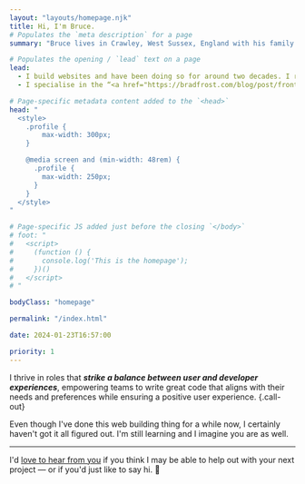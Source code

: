 ```yaml
---
layout: "layouts/homepage.njk"
title: Hi, I'm Bruce.
# Populates the `meta description` for a page
summary: "Bruce lives in Crawley, West Sussex, England with his family. He's a Frontend Web Developer & UI Engineer with nearly two decades of expertise in creating user-friendly websites."

# Populates the opening / `lead` text on a page
lead:
  - I build websites and have been doing so for around two decades. I recently collaborated with <a href="/work#:~:text=Hugo%20%26%20Cat">Hugo & Cat</a> on a web project for ECARX.
  - I specialise in the “<a href="https://bradfrost.com/blog/post/front-of-the-front-end-and-back-of-the-front-end-web-development/"><em>front-of-the-front-end</em></a>”, the somewhat broad and fuzzy intersection between design and back-end engineering.

# Page-specific metadata content added to the `<head>`
head: "
  <style>
    .profile {
        max-width: 300px;
    }

    @media screen and (min-width: 48rem) {
      .profile {
        max-width: 250px;
      }
    }
  </style>
"

# Page-specific JS added just before the closing `</body>`
# foot: "
#   <script>
#     (function () {
#       console.log('This is the homepage');
#     })()
#   </script>
# "

bodyClass: "homepage"

permalink: "/index.html"

date: 2024-01-23T16:57:00

priority: 1
---
```


I thrive in roles that ***strike a balance between user and developer experiences***, empowering teams to write great code that aligns with their needs and preferences while ensuring a positive user experience. {.call-out}

Even though I've done this web building thing for a while now, I certainly haven't got it all figured out. I'm still learning and I imagine you are as well.

---

I'd [love to hear from you](/contact) if you think I may be able to help out with your next project &mdash; or if you'd just like to say hi. 👋
